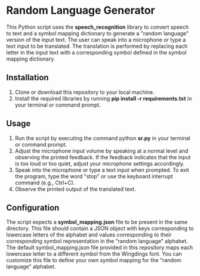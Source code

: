 # Random Language Generator

This Python script uses the **speech_recognition** library to convert speech to text and a symbol mapping dictionary to generate a "random language" version of the input text. The user can speak into a microphone or type a text input to be translated. The translation is performed by replacing each letter in the input text with a corresponding symbol defined in the symbol mapping dictionary.

## Installation

1. Clone or download this repository to your local machine.
2. Install the required libraries by running **pip install -r requirements.txt** in your terminal or command prompt.

## Usage

1. Run the script by executing the command python **sr.py** in your terminal or command prompt.
2. Adjust the microphone input volume by speaking at a normal level and observing the printed feedback. If the feedback indicates that the input is too loud or too quiet, adjust your microphone settings accordingly.
3. Speak into the microphone or type a text input when prompted. To exit the program, type the word "stop" or use the keyboard interrupt command (e.g., Ctrl+C).
4. Observe the printed output of the translated text.

## Configuration

The script expects a **symbol_mapping.json** file to be present in the same directory. This file should contain a JSON object with keys corresponding to lowercase letters of the alphabet and values corresponding to their corresponding symbol representation in the "random language" alphabet. The default symbol_mapping.json file provided in this repository maps each lowercase letter to a different symbol from the Wingdings font. You can customize this file to define your own symbol mapping for the "random language" alphabet.
